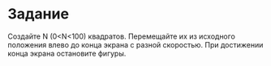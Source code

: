 # Задание

Создайте N (0<N<100) квадратов. 
Перемещайте их из исходного положения влево до конца экрана с разной скоростью. 
При достижении конца экрана остановите фигуры.